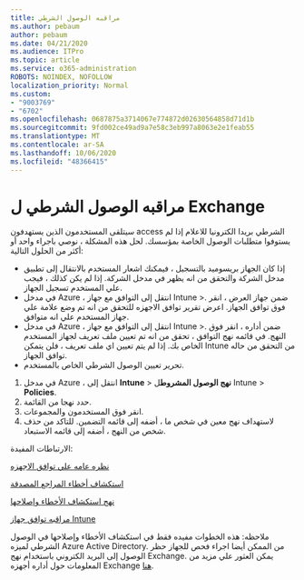 ```yaml
---
title: مراقبه الوصول الشرطي
ms.author: pebaum
author: pebaum
ms.date: 04/21/2020
ms.audience: ITPro
ms.topic: article
ms.service: o365-administration
ROBOTS: NOINDEX, NOFOLLOW
localization_priority: Normal
ms.custom:
- "9003769"
- "6702"
ms.openlocfilehash: 0687875a3714067e774872d02630564858d71d1b
ms.sourcegitcommit: 9fd002ce49ad9a7e58c3eb997a8063e2e1feab55
ms.translationtype: MT
ms.contentlocale: ar-SA
ms.lasthandoff: 10/06/2020
ms.locfileid: "48366415"
---
```

# <a name="monitoring-conditional-access-for-exchange"></a>مراقبه الوصول الشرطي ل Exchange

سيتلقى المستخدمون الذين يستهدفون access الشرطي بريدا الكترونيا للاعلام إذا لم يستوفوا متطلبات الوصول الخاصة بمؤسسك. لحل هذه المشكلة ، نوصي باجراء واحد أو أكثر من الحلول التالية:

- إذا كان الجهاز بريسوميد بالتسجيل ، فيمكنك اشعار المستخدم بالانتقال إلى تطبيق مدخل الشركة والتحقق من انه يظهر في مدخل الشركة. إذا لم يكن كذلك ، فيجب علي المستخدم تسجيل الجهاز.
- في مدخل Azure ، انتقل إلى التوافق مع جهاز Intune >. ضمن جهاز العرض ، انقر فوق توافق الجهاز. اعرض تقرير توافق الاجهزه للتحقق من انه تم وضع علامة علي جهاز المستخدم علي انه متوافق.
- في مدخل Azure ، انتقل إلى التوافق مع جهاز Intune >. ضمن أداره ، انقر فوق النهج. في قائمه نهج التوافق ، تحقق من انه تم تعيين ملف تعريف لجهاز المستخدم الخاص بك. إذا لم يتم تعيين اي ملف تعريف ، فلن يتمكن Intune من التحقق من حاله توافق الجهاز.
- تحرير تعيين الوصول الشرطي الخاص بالمستخدم.

1. في مدخل Azure ، انتقل إلى **Intune**  >  **نهج الوصول المشروط**ل Intune  >  **Policies**.
2. حدد نهجا من القائمة.
3. انقر فوق المستخدمون والمجموعات.
4. لاستهداف نهج معين في شخص ما ، أضفه إلى قائمه التضمين. للتاكد من حذف شخص من النهج ، أضفه إلى قائمه الاستبعاد.

الارتباطات المفيدة:

[نظره عامه علي توافق الاجهزه](https://docs.microsoft.com/intune/device-compliance-get-started)

[استكشاف أخطاء المراجع المصدقة](https://docs.microsoft.com/intune/troubleshoot-conditional-access)

[نهج استكشاف الأخطاء وإصلاحها](https://docs.microsoft.com/intune/troubleshoot-policies-in-microsoft-intune)

[مراقبه توافق جهاز Intune](https://docs.microsoft.com/intune/compliance-policy-monitor)

ملاحظه: هذه الخطوات مفيده فقط في استكشاف الأخطاء وإصلاحها في الوصول الشرطي لميزه Azure Active Directory. من الممكن أيضا اجراء فحص للجهاز حظر الوصول إلى البريد الكتروني باستخدام نهج Exchange. يمكن العثور علي مزيد من المعلومات حول أداره أجهزه Exchange [هنا](<https://docs.microsoft.com/previous-versions/office/exchange-server-2010/ff959225(v=exchg.141>).
